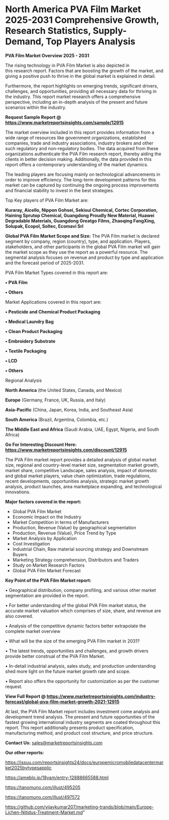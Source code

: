 # North America PVA Film Market 2025-2031 Comprehensive Growth, Research Statistics, Supply-Demand,  Top Players Analysis

<Strong> PVA Film Market Overview 2025 - 2031</strong>

The rising technology in PVA Film Market is also depicted in this research report. Factors that are boosting the growth of the market, and giving a positive push to thrive in the global market is explained in detail.

Furthermore, the report highlights on emerging trends, significant drivers, challenges, and opportunities, providing all necessary data for thriving in the industry. This report market research offers a comprehensive perspective, including an in-depth analysis of the present and future scenarios within the industry.

<strong>Request Sample Report @ <a href=https://www.marketreportsinsights.com/sample/12915>https://www.marketreportsinsights.com/sample/12915</a></strong>

The market overview included in this report provides information from a wide range of resources like government organizations, established companies, trade and industry associations, industry brokers and other such regulatory and non-regulatory bodies. The data acquired from these organizations authenticate the PVA Film research report, thereby aiding the clients in better decision making. Additionally, the data provided in this report offers a contemporary understanding of the market dynamics.

The leading players are focusing mainly on technological advancements in order to improve efficiency. The long-term development patterns for this market can be captured by continuing the ongoing process improvements and financial stability to invest in the best strategies.

Top Key players of PVA Film Market are:

<strong>Kuraray, Aicello, Nippon Gohsei, Sekisui Chemical, Cortec Corporation, Haining Sprutop Chemical, Guangdong Proudly New Material, Huawei Degradable Materials, Guangdong Greatgo Films, Zhaoqing FangXing, Solupak, Ecopol, Soltec, Ecomavi Srl</strong>

<strong><b>Global PVA Film Market Scope and Size:</b></strong>
The PVA Film market is declared segment by company, region (country), type, and application. Players, stakeholders, and other participants in the global PVA Film market will gain the market scope as they use the report as a powerful resource. The segmental analysis focuses on revenue and product by type and application and the forecast period of 2025-2031.

PVA Film Market Types covered in this report are:

<strong>• PVA Film

• Others</strong>

Market Applications covered in this report are:

<strong>• Pesticide and Chemical Product Packaging

• Medical Laundry Bag

• Clean Product Packaging

• Embroidery Substrate

• Textile Packaging

• LCD

• Others</strong> 

Regional Analysis

<strong>North America</strong> (the United States, Canada, and Mexico)

<strong>Europe</strong> (Germany, France, UK, Russia, and Italy)

<strong>Asia-Pacific</strong> (China, Japan, Korea, India, and Southeast Asia)

<strong>South America</strong> (Brazil, Argentina, Colombia, etc.)

<strong>The Middle East and Africa</strong> (Saudi Arabia, UAE, Egypt, Nigeria, and South Africa)

<strong>Go For Interesting Discount Here: <a href=https://www.marketreportsinsights.com/discount/12915>https://www.marketreportsinsights.com/discount/12915</a></strong>

The PVA Film market report provides a detailed analysis of global market size, regional and country-level market size, segmentation market growth, market share, competitive Landscape, sales analysis, impact of domestic and global market players, value chain optimization, trade regulations, recent developments, opportunities analysis, strategic market growth analysis, product launches, area marketplace expanding, and technological innovations.

<strong><b>Major factors covered in the report:</b></strong>
<ul>
  <li>Global PVA Film Market </li>
  <li>Economic Impact on the Industry</li>
  <li>Market Competition in terms of Manufacturers</li>
  <li>Production, Revenue (Value) by geographical segmentation</li>
  <li>Production, Revenue (Value), Price Trend by Type</li>
  <li>Market Analysis by Application</li>
  <li>Cost Investigation</li>
  <li>Industrial Chain, Raw material sourcing strategy and Downstream Buyers</li>
  <li>Marketing Strategy comprehension, Distributors and Traders</li>
  <li>Study on Market Research Factors</li>
  <li>Global PVA Film Market Forecast</li>
</ul>

<strong><b>Key Point of the PVA Film Market report:</b></strong>

• Geographical distribution, company profiling, and various other market segmentation are provided in the report.

• For better understanding of the global PVA Film market status, the accurate market valuation which comprises of size, share, and revenue are also covered.

• Analysis of the competitive dynamic factors better extrapolate the complete market overview

• What will be the size of the emerging PVA Film market in 2031?

• The latest trends, opportunities and challenges, and growth drivers provide better construal of the PVA Film Market.

• In-detail industrial analysis, sales study, and production understanding shed more light on the future market growth rate and scope.

• Report also offers the opportunity for customization as per the customer request.

<strong><b>View Full Report @ <a href=https://www.marketreportsinsights.com/industry-forecast/global-pva-film-market-growth-2021-12915>https://www.marketreportsinsights.com/industry-forecast/global-pva-film-market-growth-2021-12915</a></b></strong>


At last, the PVA Film Market report includes investment come analysis and development trend analysis. The present and future opportunities of the fastest growing international industry segments are coated throughout this report. This report additionally presents product specification, manufacturing method, and product cost structure, and price structure.

<strong>Contact Us:</strong>
sales@marketreportsinsights.com

<strong>Our other reports:</strong>

<a href=https://issuu.com/reportsinsights24/docs/europemicromobiledatacentermarket2025bytypesapplic>https://issuu.com/reportsinsights24/docs/europemicromobiledatacentermarket2025bytypesapplic</a>

<a href=https://ameblo.jp/18yam/entry-12888665588.html>https://ameblo.jp/18yam/entry-12888665588.html</a>

<a href=https://tanomuno.com/illust/495205>https://tanomuno.com/illust/495205</a>

<a href=https://tanomuno.com/illust/497572>https://tanomuno.com/illust/497572</a>

<a href=https://github.com/vijaykumar207/marketing-trands/blob/main/Europe-Lichen-Nitidus-Treatment-Market.md>https://github.com/vijaykumar207/marketing-trands/blob/main/Europe-Lichen-Nitidus-Treatment-Market.md</a>"
